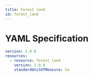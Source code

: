 ```yaml
---
title: Forest land
id: forest_land
---
```




# YAML Specification

```yaml
version: 1.0.0
resources: 
  - resource: forest_land
    version: 1.0.0
    standardUnitOfMeasure: ha
```



